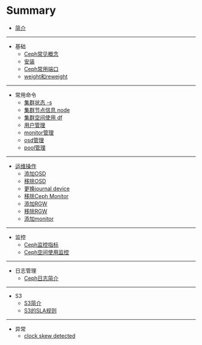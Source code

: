 # Summary

* [简介](README.md)

-----
* 基础
    * [Ceph常见概念](chapters/basic/ceph-basic-concept.md)
    * [安装](chapters/basic/ceph-basic-install.md)
    * [Ceph常用端口](chapters/basic/ceph-basic-port.md)
    * [weight和reweight](chapters/basic/ceph-basic-weight.md)

-----
* 常用命令
    * [集群状态 -s](chapters/command/ceph-command-status.md)
    * [集群节点信息 node](chapters/command/ceph-command-node.md)
    * [集群空间使用 df](chapters/command/ceph-command-df.md)
    * [用户管理](chapters/command/ceph-command-user.md)
    * [monitor管理](chapters/command/ceph-command-monitor.md)
    * [osd管理](chapters/command/ceph-command-osd.md)
    * [pool管理](chapters/command/ceph-command-osd-pool.md)

-----
* [运维操作](chapters/ops/ceph-ops.md)
    * [添加OSD](chapters/ops/ceph-ops-add-osd.md)
    * [移除OSD](chapters/ops/ceph-ops-remove-osd.md)
    * [更换journal device](chapters/ops/ceph-ops-replace-journal-device.md)
    * [移除Ceph Monitor](chapters/ops/ceph-ops-remove-monitor.md)
    * [添加RGW](chapters/ops/ceph-ops-add-rgw.md)
    * [移除RGW](chapters/ops/ceph-ops-remove-rgw.md)
    * [添加monitor](chapters/ops/ceph-ops-add-monitor.md)

-----
* 监控
    * [Ceph监控指标](chapters/monitor/ceph-monitor-metrics.md)
    * [Ceph空间使用监控](chapters/monitor/ceph-monitor-usage.md)

-----
* 日志管理
    * [Ceph日志简介](chapters/log/ceph-log-introduction.md)

-----
* S3
    * [S3简介](chapters/s3/s3-introduction.md)
    * [S3的SLA规则](chapters/s3/s3-sla.md)

-----
* 异常
    * [clock skew detected](chapters/exception/ceph-exception-clock.md)

